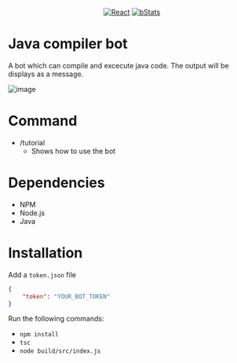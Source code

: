 <p align="center">
<a href=""><img src="https://img.shields.io/badge/Typescript-20232A?style=for-the-badge&logo=typescript&logoColor=61DAFB" alt="React"></a>
<a href=""><img src="https://img.shields.io/badge/Node.js-20232A?style=for-the-badge&logo=node.js&logoColor=61DAFB" alt="bStats"></a>
</p>

# Java compiler bot
A bot which can compile and excecute java code.
The output will be displays as a message.

![image](https://github.com/MaximFiedler/code-compile-bot/assets/114857048/8d622e66-a909-4b90-b535-4001369a751d)

# Command
- /tutorial
	- Shows how to use the bot

# Dependencies
- NPM
- Node.js
- Java

# Installation
Add a `token.json` file
```json
{
	"token": "YOUR_BOT_TOKEN"
}
```
Run the following commands:
- `npm install`
- `tsc`
- `node build/src/index.js`

